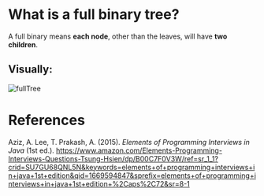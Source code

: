 # What is a full binary tree? 

A full binary means **each node**, other than the leaves, will have **two children**. 


## Visually: 
![fullTree](https://user-images.githubusercontent.com/109105989/205520529-47e8b46e-ed44-4a09-b617-ca68e21e0db5.png)


# References 
Aziz, A. Lee, T. Prakash, A. (2015). *Elements of Programming Interviews in Java* (1st ed.). <https://www.amazon.com/Elements-Programming-Interviews-Questions-Tsung-Hsien/dp/B00C7F0V3W/ref=sr_1_1?crid=SU7GU68QNL5N&keywords=elements+of+programming+interviews+in+java+1st+edition&qid=1669594847&sprefix=elements+of+programming+interviews+in+java+1st+edition+%2Caps%2C72&sr=8-1> 
